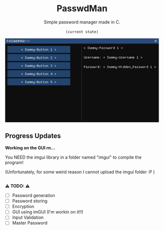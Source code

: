 <h1 align="center"> <b>PasswdMan</b> </h1>
<p align="center">Simple password manager made in C.</p>
<p align="center">
  <code>(current state)</code>
</p>

<p align="center">
  <img src="PASSWDMAN-Curent-State.png">
</p>

## Progress Updates
**Working on the GUI rn...**

You NEED the imgui library in a folder named "imgui" to compile the program!

(Unfortunately, for some weird reason I cannot upload the imgui folder :P )

## 
**⚠️ TODO: ⚠️**
<!-- Some Goals for the Project. -->
- [ ] Password generation
- [ ] Password storing
- [ ] Encryption
- [ ] GUI using imGUI (I'm workin on it!!)
- [ ] Input Validation
- [ ] Master Password
